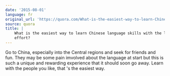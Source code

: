 ```yaml
---
date: '2015-08-01'
language: fr
original_url: 'https://quora.com/What-is-the-easiest-way-to-learn-Chinese-language-skills-with-the-least-effort/answer/Clément-Renaud'
source: quora
title: |
    What is the easiest way to learn Chinese language skills with the least
    effort?
---
```


Go to China, especially into the Central regions and seek for friends
and fun. They may be some pain imvolved about the language at start but
this is such a unique and rewarding experience that it should soon go
away. Learn with the people you like, that 's the easiest way.
